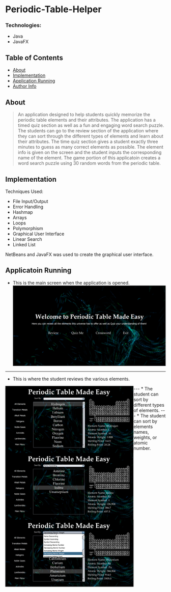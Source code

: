 # Periodic-Table-Helper

### Technologies:

- Java
- JavaFX

## Table of Contents

- [About](#about)
- [Implementation](#implementation)
- [Application Running](#application)
- [Author Info](#author-info)

## About

> An application designed to help students quickly memorize the periodic table elements and their attributes. The application has a timed quiz section as well as a fun and engaging word search puzzle. The students can go to the review section of the application where they can sort through the different types of elements and learn about their attributes. The time quiz section gives a student exactly three minutes to guess as many correct elements as possible. The element info is given on the screen and the student inputs the corresponding name of the element. The game portion of this applicatoin creates a word search puzzle using 30 random words from the periodic table.

## Implementation

Techniques Used:
- File Input/Output
- Error Handling
- Hashmap
- Arrays
- Loops
- Polymorphism
- Graphical User Interface
- Linear Search
- Linked List

NetBeans and JavaFX was used to create the graphical user interface.

## Applicatoin Running

* This is the main screen when the application is opened.
![MAIN_SCREEN](README-images/mainScreen.PNG)

---

* This is where the student reviews the various elements.
<img align="left" alt="Tasks" width="80%" src="https://github.com/ayubS13/Periodic-Table-Helper/blob/main/README-images/overView.PNG?raw=true" />
---
* The student can sort by different types of elements.
<img align="left" alt="Tasks" width="80%" src="https://github.com/ayubS13/Periodic-Table-Helper/blob/main/README-images/sortTypes.PNG?raw=true" />
---
* The student can sort by elements names, weights, or atomic number.
<img align="left" alt="Tasks" width="80%" src="https://github.com/ayubS13/Periodic-Table-Helper/blob/main/README-images/sortingTypes.jpg?raw=true" />
